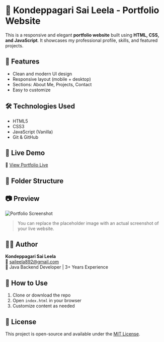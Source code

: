 # 💼 Kondeppagari Sai Leela - Portfolio Website

This is a responsive and elegant **portfolio website** built using **HTML, CSS, and JavaScript**. It showcases my professional profile, skills, and featured projects.

## 🌟 Features

- Clean and modern UI design
- Responsive layout (mobile + desktop)
- Sections: About Me, Projects, Contact
- Easy to customize

## 🛠️ Technologies Used

- HTML5
- CSS3
- JavaScript (Vanilla)
- Git & GitHub

## 🚀 Live Demo

🔗 [View Portfolio Live](https://saileela1050.github.io/portfolio-site/)

## 📁 Folder Structure


## 📷 Preview

![Portfolio Screenshot](https://via.placeholder.com/1000x500?text=Your+Portfolio+Preview+Image)

> You can replace the placeholder image with an actual screenshot of your live website.

## 🙋‍♀️ Author

**Kondeppagari Sai Leela**  
📧 saileela892@gmail.com  
💼 Java Backend Developer | 3+ Years Experience

## 📌 How to Use

1. Clone or download the repo
2. Open `index.html` in your browser
3. Customize content as needed

## 📃 License

This project is open-source and available under the [MIT License](LICENSE).
